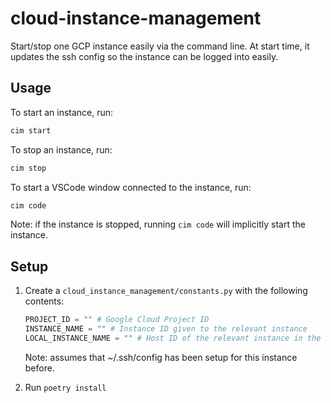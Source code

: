 # cloud-instance-management

Start/stop one GCP instance easily via the command line. At start time, it updates the ssh config so the instance can be logged into easily.

## Usage

To start an instance, run:

```bash
cim start
```

To stop an instance, run:

```bash
cim stop
```

To start a VSCode window connected to the instance, run:

```bash
cim code
```

Note: if the instance is stopped, running `cim code` will implicitly start the instance.

## Setup

1. Create a `cloud_instance_management/constants.py` with the following contents:

    ```py
    PROJECT_ID = "" # Google Cloud Project ID
    INSTANCE_NAME = "" # Instance ID given to the relevant instance
    LOCAL_INSTANCE_NAME = "" # Host ID of the relevant instance in the ~/.ssh/config file

    ```

    Note: assumes that ~/.ssh/config has been setup for this instance before.
2. Run `poetry install`
